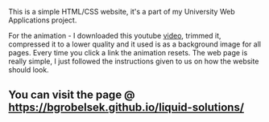 This is a simple HTML/CSS website, it's a part of my University Web Applications project. 

<p>
For the animation - I downloaded this youtube <a href="https://youtu.be/lH6qlF_iegU">video</a>, trimmed it, compressed it to a lower quality and it used is
as a background image for all pages. Every time you click a link the animation resets. The web page is really simple, I just followed the instructions given to us on how the website should look.  
</p>

You can visit the page @ https://bgrobelsek.github.io/liquid-solutions/
----------------------------------------------------------------------
